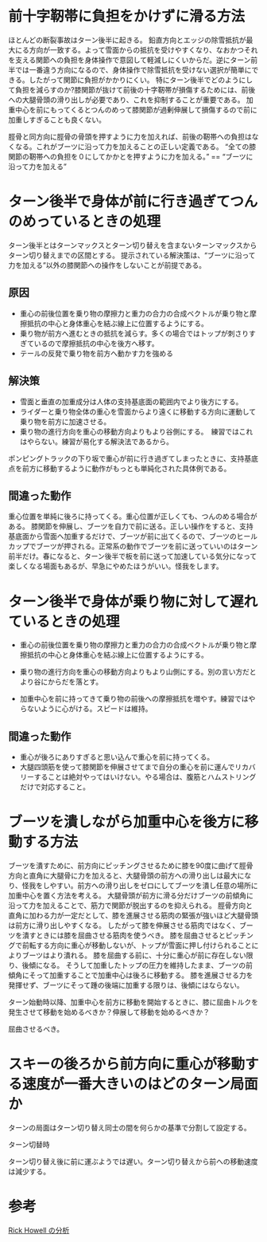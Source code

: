 # 前十字靭帯に負担をかけずに滑る方法

ほとんどの断裂事故はターン後半に起きる。
鉛直方向とエッジの除雪抵抗が最大にる方向が一致する。よって雪面からの抵抗を受けやすくなり、なおかつそれを支える関節への負担を身体操作で意図して軽減しにくいからだ。逆にターン前半では一番違う方向になるので、身体操作で除雪抵抗を受けない選択が簡単にできる。したがって関節に負担がかかりにくい。
特にターン後半でどのようにして負担を減らすのか?膝関節が抜けて前後の十字靭帯が損傷するためには、前後への大腿骨頭の滑り出しが必要であり、これを抑制することが重要である。
加重中心を前にもってくるとつんのめって膝関節が過剰伸展して損傷するので前に加重しすぎることも良くない。

脛骨と同方向に脛骨の骨頭を押すように力を加えれば、前後の靭帯への負担はなくなる。これがブーツに沿って力を加えることの正しい定義である。
“全ての膝関節の靭帯への負担を０にしてかかとを押すように力を加える。” == “ブーツに沿って力を加える”

# ターン後半で身体が前に行き過ぎてつんのめっているときの処理
ターン後半とはターンマックスとターン切り替えを含まないターンマックスからターン切り替えまでの区間とする。
提示されている解決策は、“ブーツに沿って力を加える”以外の膝関節への操作をしないことが前提である。

## 原因

- 重心の前後位置を乗り物の摩擦力と重力の合力の合成ベクトルが乗り物と摩擦抵抗の中心と身体重心を結ぶ線上に位置するようにする。
- 乗り物が前方へ進むときの抵抗を減らす。多くの場合ではトップが刺さりすぎているので摩擦抵抗の中心を後方へ移す。
- テールの反発で乗り物を前方へ動かす力を強める

## 解決策

- 雪面と垂直の加重成分は人体の支持基底面の範囲内でより後方にする。
- ライダーと乗り物全体の重心を雪面からより遠くに移動する方向に運動して乗り物を前方に加速させる。
- 乗り物の進行方向を重心の移動方向よりもより谷側にする。　練習ではこれはやらない。練習が易化する解決法であるから。

ポンピングトラックの下り坂で重心が前に行き過ぎてしまったときに、支持基底点を前方に移動するように動作がもっとも単純化された具体例である。

## 間違った動作

重心位置を単純に後ろに持ってくる。重心位置が正しくても、つんのめる場合がある。
膝関節を伸展し、ブーツを自力で前に送る。正しい操作をすると、支持基底面から雪面へ加重するだけで、ブーツが前に出てくるので、ブーツのヒールカップでブーツが押される。正常系の動作でブーツを前に送っていいのはターン前半だけ。春になると、ターン後半で板を前に送って加速している気分になって楽しくなる場面もあるが、早急にやめたほうがいい。怪我をします。

# ターン後半で身体が乗り物に対して遅れているときの処理

- 重心の前後位置を乗り物の摩擦力と重力の合力の合成ベクトルが乗り物と摩擦抵抗の中心と身体重心を結ぶ線上に位置するようにする。

- 乗り物の進行方向を重心の移動方向よりもより山側にする。別の言い方だとより谷にからだを落とす。

- 加重中心を前に持ってきて乗り物の前後への摩擦抵抗を増やす。練習ではやらないように心がける。スピードは維持。

## 間違った動作

- 重心が後ろにありすぎると思い込んで重心を前に持ってくる。
- 大腿四頭筋を使って膝関節を伸展させてまで自分の重心を前に運んでリカバリーすることは絶対やってはいけない。やる場合は、腹筋とハムストリングだけで対応すること。


# ブーツを潰しながら加重中心を後方に移動する方法
ブーツを潰すために、前方向にピッチングさせるために膝を90度に曲げて脛骨方向と直角に大腿骨に力を加えると、大腿骨頭の前方への滑り出しは最大になり、怪我をしやすい。前方への滑り出しをゼロにしてブーツを潰し任意の場所に加重中心を置く方法を考える。
大腿骨頭が前方に滑る分だけブーツの前傾角に沿って力を加えることで、筋力で関節が脱出するのを抑えられる。
脛骨方向と直角に加わる力が一定だとして、膝を進展させる筋肉の緊張が強いほど大腿骨頭は前方に滑り出しやすくなる。
したがって膝を伸展させる筋肉ではなく、ブーツを潰すときには膝を屈曲させる筋肉を使うべき。
膝を屈曲させるとピッチングで前転する方向に重心が移動しないが、トップが雪面に押し付けられることによりブーツはより潰れる。
膝を屈曲する前に、十分に重心が前に存在しない限り、後傾になる。
そうして加重したトップの圧力を維持したまま、ブーツの前傾角にそって加重することで加重中心は後ろに移動する。
膝を進展させる力を発揮せず、ブーツにそって踵の後端に加重する限りは、後傾にはならない。

ターン始動時以降、加重中心を前方に移動を開始するときに、膝に屈曲トルクを発生させて移動を始めるべきか？伸展して移動を始めるべきか？

屈曲させるべき。

# スキーの後ろから前方向に重心が移動する速度が一番大きいのはどのターン局面か
ターンの局面はターン切り替え同士の間を何らかの基準で分割して設定する。

ターン切替時

ターン切り替え後に前に運ぶようでは遅い。ターン切り替えから前への移動速度は減少する。


# 参考
[Rick Howell の分析](https://howell-ski-bindings.myshopify.com/)
